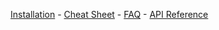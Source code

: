 [Installation](https://github.com/onevcat/Kingfisher/wiki/Install-Kingfisher) - [Cheat Sheet](https://github.com/onevcat/Kingfisher/wiki/Cheat-Sheet) - [FAQ](https://github.com/onevcat/Kingfisher/wiki/FAQ) - [API Reference](http://cocoadocs.org/docsets/Kingfisher/)